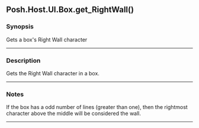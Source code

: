 Posh.Host.UI.Box.get_RightWall()
--------------------------------

### Synopsis
Gets a box's Right Wall character

---

### Description

Gets the Right Wall character in a box.

---

### Notes
If the box has a odd number of lines (greater than one),
then the rightmost character above the middle will be considered the wall.

---
